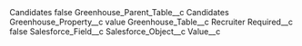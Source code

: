 <?xml version="1.0" encoding="UTF-8"?>
<CustomMetadata xmlns="http://soap.sforce.com/2006/04/metadata" xmlns:xsi="http://www.w3.org/2001/XMLSchema-instance" xmlns:xsd="http://www.w3.org/2001/XMLSchema">
    <label>Candidates</label>
    <protected>false</protected>
    <values>
        <field>Greenhouse_Parent_Table__c</field>
        <value xsi:type="xsd:string">Candidates</value>
    </values>
    <values>
        <field>Greenhouse_Property__c</field>
        <value xsi:type="xsd:string">value</value>
    </values>
    <values>
        <field>Greenhouse_Table__c</field>
        <value xsi:type="xsd:string">Recruiter</value>
    </values>
    <values>
        <field>Required__c</field>
        <value xsi:type="xsd:boolean">false</value>
    </values>
    <values>
        <field>Salesforce_Field__c</field>
        <value xsi:nil="true"/>
    </values>
    <values>
        <field>Salesforce_Object__c</field>
        <value xsi:nil="true"/>
    </values>
    <values>
        <field>Value__c</field>
        <value xsi:nil="true"/>
    </values>
</CustomMetadata>
